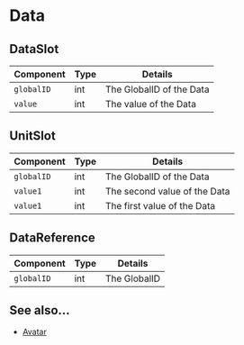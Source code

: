 Data
====

## DataSlot
Component | Type | Details
--- | --- | ---
`globalID` | int | The GlobalID of the Data
`value` | int | The value of the Data

## UnitSlot
Component | Type | Details
--- | --- | ---
`globalID` | int | The GlobalID of the Data
`value1` | int | The second value of the Data
`value1` | int | The first value of the Data

## DataReference
Component | Type | Details
--- | --- | ---
`globalID` | int | The GlobalID 

## See also...
- [Avatar](#!cs/type/avatar.md)